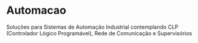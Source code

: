 # Automacao
Soluções para Sistemas de Automação Industrial contemplando CLP (Controlador Lógico Programável), Rede de Comunicação e Supervisórios
